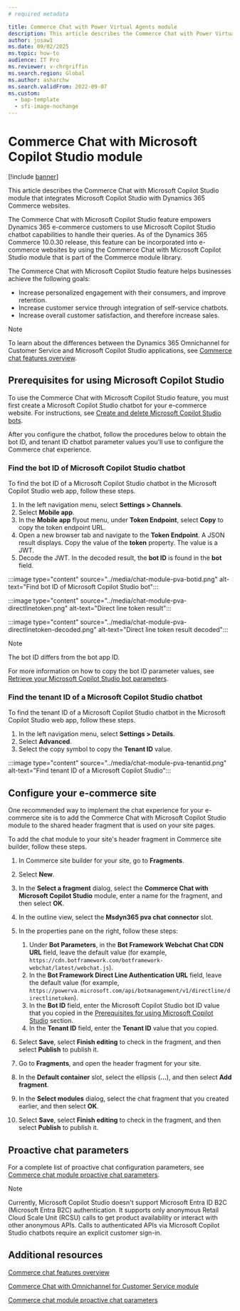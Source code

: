```yaml
---
# required metadata

title: Commerce Chat with Power Virtual Agents module
description: This article describes the Commerce Chat with Power Virtual Agents module that integrates Microsoft Power Virtual Agents with Dynamics 365 Commerce websites.
author: josaw1
ms.date: 09/02/2025
ms.topic: how-to
audience: IT Pro
ms.reviewer: v-chrgriffin
ms.search.region: Global
ms.author: asharchw
ms.search.validFrom: 2022-09-07
ms.custom:
  - bap-template
  - sfi-image-nochange
---
```


# Commerce Chat with Microsoft Copilot Studio module

[!include [banner](../includes/banner.md)]

This article describes the Commerce Chat with Microsoft Copilot Studio module that integrates Microsoft Copilot Studio with Dynamics 365 Commerce websites.

The Commerce Chat with Microsoft Copilot Studio feature empowers Dynamics 365 e-commerce customers to use Microsoft Copilot Studio chatbot capabilities to handle their queries. As of the Dynamics 365 Commerce 10.0.30 release, this feature can be incorporated into e-commerce websites by using the Commerce Chat with Microsoft Copilot Studio module that is part of the Commerce module library.

The Commerce Chat with Microsoft Copilot Studio feature helps businesses achieve the following goals:

- Increase personalized engagement with their consumers, and improve retention.
- Increase customer service through integration of self-service chatbots.
- Increase overall customer satisfaction, and therefore increase sales.

> [!NOTE]
> To learn about the differences between the Dynamics 365 Omnichannel for Customer Service and Microsoft Copilot Studio applications, see [Commerce chat features overview](commerce-chat-overview.md).

## <a id="prereq"></a>Prerequisites for using Microsoft Copilot Studio

To use the Commerce Chat with Microsoft Copilot Studio feature, you must first create a Microsoft Copilot Studio chatbot for your e-commerce website. For instructions, see [Create and delete Microsoft Copilot Studio bots](/power-virtual-agents/authoring-first-bot).

After you configure the chatbot, follow the procedures below to obtain the bot ID, and tenant ID chatbot parameter values you'll use to configure the Commerce chat experience. 

### Find the bot ID of Microsoft Copilot Studio chatbot

To find the bot ID of a Microsoft Copilot Studio chatbot in the Microsoft Copilot Studio web app, follow these steps.

1. In the left navigation menu, select **Settings \> Channels**.
1. Select **Mobile app**.
1. In the **Mobile app** flyout menu, under **Token Endpoint**, select **Copy** to copy the token endpoint URL.
1. Open a new browser tab and navigate to the **Token Endpoint**. A JSON result displays. Copy the value of the **token** property. The value is a JWT.
1. Decode the JWT. In the decoded result, the **bot ID** is found in the **bot** field.

:::image type="content" source="../media/chat-module-pva-botid.png" alt-text="Find bot ID of Microsoft Copilot Studio bot":::

:::image type="content" source="../media/chat-module-pva-directlinetoken.png" alt-text="Direct line token result":::

:::image type="content" source="../media/chat-module-pva-directlinetoken-decoded.png" alt-text="Direct line token result decoded":::

> [!NOTE]
> The bot ID differs from the bot app ID.

For more information on how to copy the bot ID parameter values, see [Retrieve your Microsoft Copilot Studio bot parameters](/power-virtual-agents/publication-connect-bot-to-custom-application#retrieve-your-power-virtual-agents-bot-parameters).

### Find the tenant ID of a Microsoft Copilot Studio chatbot

To find the tenant ID of a Microsoft Copilot Studio chatbot in the Microsoft Copilot Studio web app, follow these steps.

1. In the left navigation menu, select **Settings \> Details**.
1. Select **Advanced**.
1. Select the copy symbol to copy the **Tenant ID** value.

:::image type="content" source="../media/chat-module-pva-tenantid.png" alt-text="Find tenant ID of a Microsoft Copilot Studio":::

## Configure your e-commerce site 

One recommended way to implement the chat experience for your e-commerce site is to add the Commerce Chat with Microsoft Copilot Studio module to the shared header fragment that is used on your site pages.

To add the chat module to your site's header fragment in Commerce site builder, follow these steps.

1. In Commerce site builder for your site, go to **Fragments**.
1. Select **New**.
1. In the **Select a fragment** dialog, select the **Commerce Chat with Microsoft Copilot Studio** module, enter a name for the fragment, and then select **OK**.
1. In the outline view, select the **Msdyn365 pva chat connector** slot.
1. In the properties pane on the right, follow these steps:

    1. Under **Bot Parameters**, in the **Bot Framework Webchat Chat CDN URL** field, leave the default value (for example, `https://cdn.botframework.com/botframework-webchat/latest/webchat.js`).
    1. In the **Bot Framework Direct Line Authentication URL** field, leave the default value (for example, `https://powerva.microsoft.com/api/botmanagement/v1/directline/directlinetoken`).
    1. In the **Bot ID** field, enter the Microsoft Copilot Studio bot ID value that you copied in the [Prerequisites for using Microsoft Copilot Studio](#prereq) section.
    1. In the **Tenant ID** field, enter the **Tenant ID** value that you copied.

1. Select **Save**, select **Finish editing** to check in the fragment, and then select **Publish** to publish it.
1. Go to **Fragments**, and open the header fragment for your site.
1. In the **Default container** slot, select the ellipsis (**...**), and then select **Add fragment**.
1. In the **Select modules** dialog, select the chat fragment that you created earlier, and then select **OK**.
1. Select **Save**, select **Finish editing** to check in the fragment, and then select **Publish** to publish it.

## Proactive chat parameters

For a complete list of proactive chat configuration parameters, see [Commerce chat module proactive chat parameters](chat-proactive-chat-parameters.md).

> [!NOTE]
> Currently, Microsoft Copilot Studio doesn't support Microsoft Entra ID B2C (Microsoft Entra B2C) authentication. It supports only anonymous Retail Cloud Scale Unit (RCSU) calls to get product availability or interact with other anonymous APIs. Calls to authenticated APIs via Microsoft Copilot Studio chatbots require an explicit customer sign-in.

## Additional resources

[Commerce chat features overview](commerce-chat-overview.md)

[Commerce Chat with Omnichannel for Customer Service module](commerce-chat-module.md)

[Commerce chat module proactive chat parameters](chat-proactive-chat-parameters.md)
